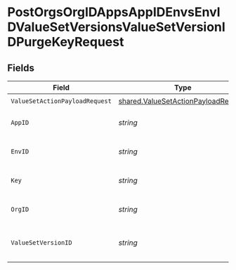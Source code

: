 # PostOrgsOrgIDAppsAppIDEnvsEnvIDValueSetVersionsValueSetVersionIDPurgeKeyRequest


## Fields

| Field                                                                                      | Type                                                                                       | Required                                                                                   | Description                                                                                |
| ------------------------------------------------------------------------------------------ | ------------------------------------------------------------------------------------------ | ------------------------------------------------------------------------------------------ | ------------------------------------------------------------------------------------------ |
| `ValueSetActionPayloadRequest`                                                             | [shared.ValueSetActionPayloadRequest](../../models/shared/valuesetactionpayloadrequest.md) | :heavy_check_mark:                                                                         | N/A                                                                                        |
| `AppID`                                                                                    | *string*                                                                                   | :heavy_check_mark:                                                                         | The Application ID.<br/><br/>                                                              |
| `EnvID`                                                                                    | *string*                                                                                   | :heavy_check_mark:                                                                         | The Environment ID.<br/><br/>                                                              |
| `Key`                                                                                      | *string*                                                                                   | :heavy_check_mark:                                                                         | Key of the value to be purged.<br/><br/>                                                   |
| `OrgID`                                                                                    | *string*                                                                                   | :heavy_check_mark:                                                                         | The Organization ID.<br/><br/>                                                             |
| `ValueSetVersionID`                                                                        | *string*                                                                                   | :heavy_check_mark:                                                                         | The ValueSetVersion ID.<br/><br/>                                                          |